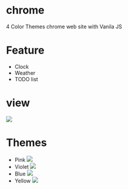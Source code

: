 # chrome
4 Color Themes chrome web site with Vanila JS


# Feature
* Clock
* Weather
* TODO list

   
# view
![](https://images.velog.io/images/nsunny0908/post/090a0ac6-fe21-42fe-b3d0-aa0c26d45232/view.gif)

# Themes
* Pink
![](https://images.velog.io/images/nsunny0908/post/854b5631-6b4a-476b-b429-dcee3668410b/Untitled-1.jpg)
* Violet
![](https://images.velog.io/images/nsunny0908/post/586b65b6-c1ce-43a9-846f-504c16372795/Untitled-2.jpg)
* Blue
![](https://images.velog.io/images/nsunny0908/post/d43b87df-9921-4680-a10f-99f7b501dc0a/Untitled-3.jpg)
* Yellow
![](https://images.velog.io/images/nsunny0908/post/02800825-62d4-4744-84b2-6e2777b3d831/Untitled-4.jpg)